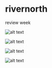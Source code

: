 # rivernorth
review week



![alt text](https://i.imgur.com/5PmXQDU.png)


![alt text](https://i.imgur.com/KrcbVoM.png)


![alt text](https://i.imgur.com/GyueFXv.png)


![alt text](https://i.imgur.com/Ku7C5bc.png)

